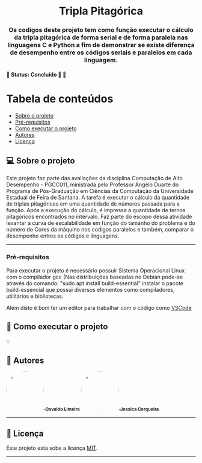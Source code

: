 <h1 align="center">
     <a> Tripla Pitagórica </a>
</h1>

<h3 align="center">
    Os codigos deste projeto tem como função executar o cálculo da tripla pitagórica de forma serial e de forma paralela nas linguagens C e Python a fim de demonstrar se existe diferença de desempenho entre os códigos seriais e paralelos em cada linguagem.
</h3>

<h4 align="left">
	🚧   Status: Concluído 🚀 🚧
</h4>

Tabela de conteúdos
=================
<!--ts-->
   * [Sobre o projeto](#-sobre-o-projeto)
   * [Pré-requisitos](#pré-requisitos)
   * [Como executar o projeto](#-como-executar-o-projeto)
   * [Autores](#-autores)
   * [Licença](#user-content--licença)
<!--te-->


## 💻 Sobre o projeto

Este projeto faz parte das avaliações da disciplina Computação de Alto Desempenho - PGCC011, ministrada pelo Professor Angelo Duarte do Programa de Pós-Graduação em Ciências da Computação da Universidade Estadual de Feira de Santana.
A tarefa é executar o cálculo da quantidade de triplas pitagóricas em uma quantidade de números passada para a função. Após a execução do cálculo, é impressa a quantidade de ternos pitagóricos encontrados no intervalo.
Faz parte do escopo dessa atividade levantar a curva de escalabilidade em função do tamanho do problema e do número de Cores da máquino nos codigos paralelos e também, comparar o desempenho entres os códigos e linguagens.

---


### Pré-requisitos

Para executar o projeto é necessário possuir Sistema Operacional Linux com o compilador gcc (Nas distribuições baseadas no Debian pode-se através do comando: "sudo apt install build-essential" instalar o pacote build-essencial que possui diversos elementos como compiladores, utilitários e bibliotecas. 


Além disto é bom ter um editor para trabalhar com o código como [VSCode](https://code.visualstudio.com/)


## 🚀 Como executar o projeto


💡

## 🦸 Autores

<a href="https://github.com/osvaldolimeirasantos">
 <img style="border-radius: 50%;" src="https://avatars.githubusercontent.com/u/91644823?v=4" width="100px;" alt=""/>
 <sub><b>Osvaldo Limeira</b></sub></a> <a href="https://github.com/osvaldolimeirasantos" title="Rocketseat"></a>


<a href="https://github.com/jessicagreig1">
 <img style="border-radius: 50%;" src="https://avatars.githubusercontent.com/u/34080482?v=4" width="100px;" alt=""/>
 <sub><b>Jessica Cerqueira </b></sub></a> <a href="https://github.com/jessicagreig1" title="Rocketseat"></a>
 <br />


 

---

## 📝 Licença

Este projeto esta sobe a licença [MIT](./LICENSE).

---
